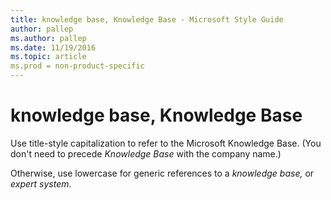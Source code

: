 ```yaml
---
title: knowledge base, Knowledge Base - Microsoft Style Guide
author: pallep
ms.author: pallep
ms.date: 11/19/2016
ms.topic: article
ms.prod = non-product-specific
---
```


# knowledge base, Knowledge Base

Use title-style capitalization to refer to the Microsoft Knowledge Base. (You don't need to precede *Knowledge Base* with the company name.) 

Otherwise, use lowercase for generic references to a *knowledge base,* or *expert system*. 
